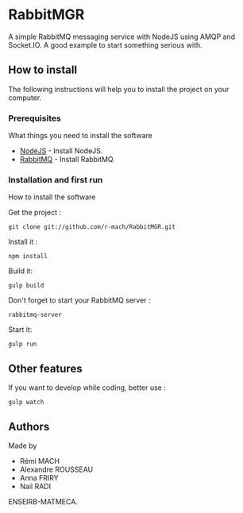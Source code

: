 # RabbitMGR

A simple RabbitMQ messaging service with NodeJS using AMQP and Socket.IO. A good example to start something serious with.

## How to install

The following instructions will help you to install the project on your computer.

### Prerequisites

What things you need to install the software

* [NodeJS](https://nodejs.org/en/download/package-manager/) - Install NodeJS.
* [RabbitMQ](https://www.rabbitmq.com/download.html) - Install RabbitMQ.

### Installation and first run

How to install the software

Get the project : 
```
git clone git://github.com/r-mach/RabbitMGR.git
```

Install it :
```
npm install
```

Build it:
```
gulp build
```

Don't forget to start your RabbitMQ server : 
```
rabbitmq-server
```

Start it:
```
gulp run
```

## Other features

If you want to develop while coding, better use :
```
gulp watch
```

## Authors
Made by 
* Rémi MACH
* Alexandre ROUSSEAU
* Anna FRIRY
* Nail RADI

ENSEIRB-MATMECA.
